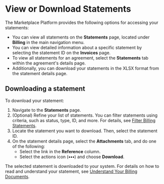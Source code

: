 # View or Download Statements

The Marketplace Platform provides the following options for accessing your statements:

* You can view all statements on the **Statements** page, located under **Billing** in the main navigation menu.&#x20;
* You can view detailed information about a specific statement by selecting the statement ID on the **Invoices** page.
* To view all statements for an agreement, select the **Statements** tab within the agreement's details page. &#x20;
* Additionally, you can download your statements in the XLSX format from the statement details page.

## Downloading a statement

To download your statement:

1. Navigate to the **Statements** page.
2. (Optional) Refine your list of statements. You can filter statements using criteria, such as status, type, ID, and more. For details, see [Filter Billing Statements](../../../billing/statements/filter-billing-statements.md).
3. Locate the statement you want to download. Then, select the statement ID.&#x20;
4. On the statement details page, select the **Attachments** tab, and do one of the following:
   * Select the link in the **Reference** column.
   * Select the actions icon (**•••**) and choose **Download**.&#x20;

The selected statement is downloaded to your system. For details on how to read and understand your statement, see [Understand Your Billing Documents](../understand-your-billing-documents.md).

